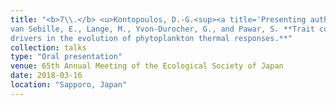 ```yaml
---
title: "<b>7\\.</b> <u>Kontopoulos, D.-G.<sup><a title='Presenting author'>†</a></sup></u>, 
van Sebille, E., Lange, M., Yvon-Durocher, G., and Pawar, S. **Trait correlations vs environmental 
drivers in the evolution of phytoplankton thermal responses.**"
collection: talks
type: "Oral presentation"
venue: 65th Annual Meeting of the Ecological Society of Japan
date: 2018-03-16
location: "Sapporo, Japan"
---
```

